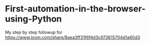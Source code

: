 # First-automation-in-the-browser-using-Python
My step by step followup for https://www.loom.com/share/8aea3ff31f6f4d3c973615704d1a60d3
